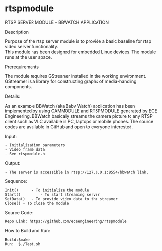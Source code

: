 rtspmodule
==========

RTSP SERVER MODULE – BBWATCH APPLICATION 

Description

Purpose of the rtsp server module is to provide a basic baseline for rtsp video server functionality.  
This module has been designed for embedded Linux devices. The module runs at the user space.

Prerequirements

The module requires GStreamer installed in the working environment. GStreamer is a library for constructing graphs of media-handling components. 

Details:

As an example BBWatch (aka Baby Watch) application has been implemented by using CAMMODULE and RTSPMODULE generated by ECE Engineering. BBWatch basically streams the camera picture to any RTSP client such as VLC available in PC, laptops or mobile phones. The source codes are available in GitHub and open to everyone interested.


  Input:
  
    - Initialization parameters
    - Video frame data
    - See rtspmodule.h

  Output:
  
    - The server is accessible in rtsp://127.0.0.1:8554/bbwatch link.

  Sequence:
  
    Init() 		- To initialize the module 
    Start() 		- To start streaming server
    SetData()	- To provide video data to the streamer
    Close()	- To close the module	

  Source Code:
  
    Repo Link: https://github.com/eceengineering/rtspmodule

  How to Build and Run:
  
    Build:$make
    Run:  $./Test.sh
